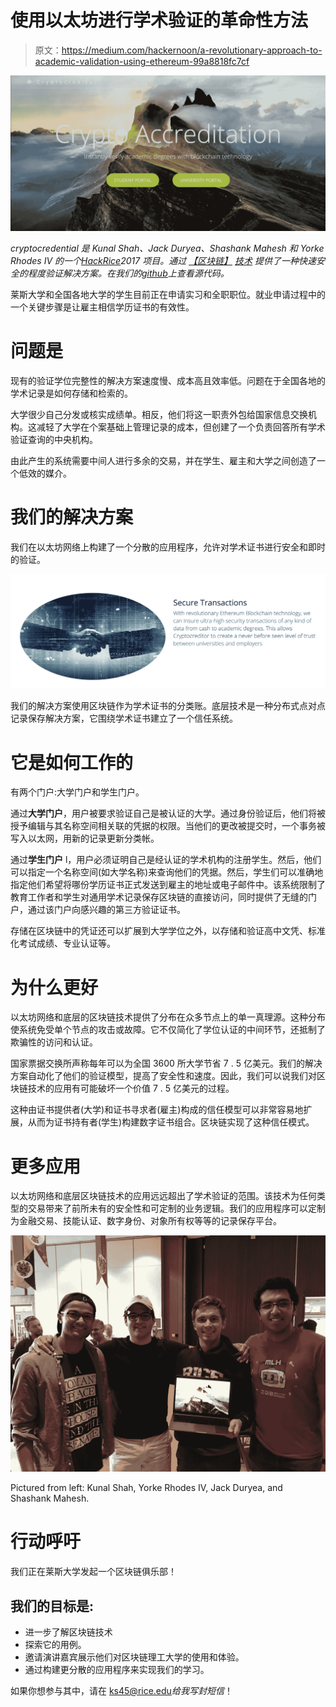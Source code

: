 # 使用以太坊进行学术验证的革命性方法

> 原文：<https://medium.com/hackernoon/a-revolutionary-approach-to-academic-validation-using-ethereum-99a8818fc7cf>

![](img/4bfaf97e0c0fe9a6a373743fc3e76dbd.png)

*cryptocredential 是 Kunal Shah、Jack Duryea、Shashank Mahesh 和 Yorke Rhodes IV 的一个*[*HackRice*](http://hack.rice.edu/)*2017 项目。通过* [*【区块链】*](https://hackernoon.com/tagged/blockchain) [*技术*](https://hackernoon.com/tagged/technology) *提供了一种快速安全的程度验证解决方案。在我们的*[*github*](https://github.com/Jdduryea/HackRice2017)*上查看源代码。*

莱斯大学和全国各地大学的学生目前正在申请实习和全职职位。就业申请过程中的一个关键步骤是让雇主相信学历证书的有效性。

# 问题是

现有的验证学位完整性的解决方案速度慢、成本高且效率低。问题在于全国各地的学术记录是如何存储和检索的。

大学很少自己分发或核实成绩单。相反，他们将这一职责外包给国家信息交换机构。这减轻了大学在个案基础上管理记录的成本，但创建了一个负责回答所有学术验证查询的中央机构。

由此产生的系统需要中间人进行多余的交易，并在学生、雇主和大学之间创造了一个低效的媒介。

# 我们的解决方案

我们在以太坊网络上构建了一个分散的应用程序，允许对学术证书进行安全和即时的验证。

![](img/889c88fc9bbfabd987e325f58ef31ad0.png)

我们的解决方案使用区块链作为学术证书的分类账。底层技术是一种分布式点对点记录保存解决方案，它围绕学术证书建立了一个信任系统。

# 它是如何工作的

有两个门户:大学门户和学生门户。

通过**大学门户**，用户被要求验证自己是被认证的大学。通过身份验证后，他们将被授予编辑与其名称空间相关联的凭据的权限。当他们的更改被提交时，一个事务被写入以太网，用新的记录更新分类帐。

通过**学生门户** l，用户必须证明自己是经认证的学术机构的注册学生。然后，他们可以指定一个名称空间(如大学名称)来查询他们的凭据。然后，学生们可以准确地指定他们希望将哪份学历证书正式发送到雇主的地址或电子邮件中。该系统限制了教育工作者和学生对通用学术记录保存区块链的直接访问，同时提供了无缝的门户，通过该门户向感兴趣的第三方验证证书。

存储在区块链中的凭证还可以扩展到大学学位之外，以存储和验证高中文凭、标准化考试成绩、专业认证等。

# 为什么更好

以太坊网络和底层的区块链技术提供了分布在众多节点上的单一真理源。这种分布使系统免受单个节点的攻击或故障。它不仅简化了学位认证的中间环节，还抵制了欺骗性的访问和认证。

国家票据交换所声称每年可以为全国 3600 所大学节省 7 . 5 亿美元。我们的解决方案自动化了他们的验证模型，提高了安全性和速度。因此，我们可以说我们对区块链技术的应用有可能破坏一个价值 7 . 5 亿美元的过程。

这种由证书提供者(大学)和证书寻求者(雇主)构成的信任模型可以非常容易地扩展，从而为证书持有者(学生)构建数字证书组合。区块链实现了这种信任模式。

# 更多应用

以太坊网络和底层区块链技术的应用远远超出了学术验证的范围。该技术为任何类型的交易带来了前所未有的安全性和可定制的业务逻辑。我们的应用程序可以定制为金融交易、技能认证、数字身份、对象所有权等等的记录保存平台。

![](img/90fd331e40d65acf40faeca83a3fe09f.png)

Pictured from left: Kunal Shah, Yorke Rhodes IV, Jack Duryea, and Shashank Mahesh.

# 行动呼吁

我们正在莱斯大学发起一个区块链俱乐部！

## 我们的目标是:

*   进一步了解区块链技术
*   探索它的用例。
*   邀请演讲嘉宾展示他们对区块链理工大学的使用和体验。
*   通过构建更分散的应用程序来实现我们的学习。

如果你想参与其中，请在 ks45@rice.edu*给我写封短信*！